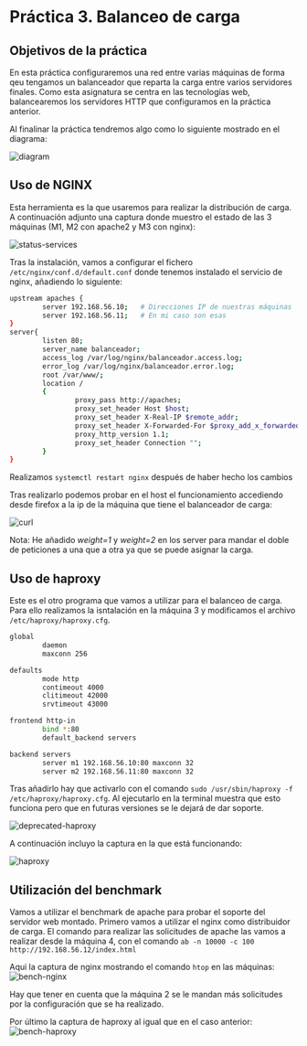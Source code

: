# Práctica 3. Balanceo de carga

## Objetivos de la práctica

En esta práctica configuraremos una red entre varias máquinas de forma qeu tengamos un balanceador que reparta la carga entre varios servidores finales. Como esta asignatura se centra en las tecnologías web, balancearemos los servidores HTTP que configuramos en la práctica anterior.

Al finalinar la práctica tendremos algo como lo siguiente mostrado en el diagrama:

![diagram](./img/final-diagram.png)

## Uso de NGINX

Esta herramienta es la que usaremos para realizar la distribución de carga. A continuación adjunto una captura donde muestro el estado de las 3 máquinas (M1, M2 con apache2 y M3 con nginx):

![status-services](./img/status-nginx.png)

Tras la instalación, vamos a configurar el fichero `/etc/nginx/conf.d/default.conf` donde tenemos instalado el servicio de nginx, añadiendo lo siguiente:
```bash
upstream apaches {
        server 192.168.56.10;   # Direcciones IP de nuestras máquinas
        server 192.168.56.11;   # En mi caso son esas
}
server{
        listen 80;
        server_name balanceador;
        access_log /var/log/nginx/balanceador.access.log;
        error_log /var/log/nginx/balanceador.error.log;
        root /var/www/;
        location /
        {
                proxy_pass http://apaches;
                proxy_set_header Host $host;
                proxy_set_header X-Real-IP $remote_addr;
                proxy_set_header X-Forwarded-For $proxy_add_x_forwarded_for;
                proxy_http_version 1.1;
                proxy_set_header Connection "";
        }
}
```
Realizamos `systemctl restart nginx` después de haber hecho los cambios

Tras realizarlo podemos probar en el host el funcionamiento accediendo desde firefox a la ip de la máquina que tiene el balanceador de carga:

![curl](./img/curl.png)

Nota: He añadido *weight=1* y *weight=2* en los server para mandar el doble de peticiones a una que a otra ya que se puede asignar la carga.

## Uso de haproxy

Este es el otro programa que vamos a utilizar para el balanceo de carga. Para ello realizamos la isntalación en la máquina 3 y modificamos el archivo `/etc/haproxy/haproxy.cfg`.

```bash
global
        daemon
        maxconn 256

defaults
        mode http
        contimeout 4000
        clitimeout 42000
        srvtimeout 43000

frontend http-in
        bind *:80
        default_backend servers

backend servers
        server m1 192.168.56.10:80 maxconn 32
        server m2 192.168.56.11:80 maxconn 32
```

Tras añadirlo hay que activarlo con el comando `sudo /usr/sbin/haproxy -f /etc/haproxy/haproxy.cfg`. Al ejecutarlo en la terminal muestra que esto funciona pero que en futuras versiones se le dejará de dar soporte.

![deprecated-haproxy](./img/deprecated-haproxy.png)

A continuación incluyo la captura en la que está funcionando:

![haproxy](./img/haproxy-status.png)

## Utilización del benchmark

Vamos a utilizar el benchmark de apache para probar el soporte del servidor web montado. Primero vamos a utilizar el nginx como distribuidor de carga. El comando para realizar las solicitudes de apache las vamos a realizar desde la máquina 4, con el comando `ab -n 10000 -c 100 http://192.168.56.12/index.html`

Aqui la captura de nginx mostrando el comando `htop` en las máquinas:
![bench-nginx](./img/benchmark-nginx.png)

Hay que tener en cuenta que la máquina 2 se le mandan más solicitudes por la configuración que se ha realizado.

Por último la captura de haproxy al igual que en el caso anterior:
![bench-haproxy](./img/benchmark-haproxy.png)